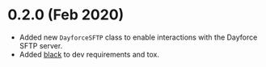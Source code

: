 # 0.2.0 (Feb 2020)

 - Added new `DayforceSFTP` class to enable interactions with the Dayforce SFTP server.
 - Added [black](https://black.readthedocs.io/en/stable/) to dev requirements and tox.
